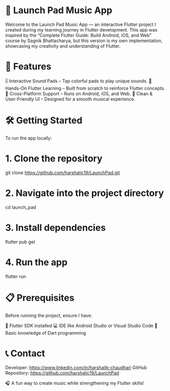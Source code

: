 # 🎵 Launch Pad Music App

Welcome to the Launch Pad Music App — an interactive Flutter project I created during my learning journey in Flutter development.
This app was inspired by the “Complete Flutter Guide: Build Android, iOS, and Web” course by Sagnik Bhattacharya,
but this version is my own implementation, showcasing my creativity and understanding of Flutter.

# 🚀 Features

🎚️ Interactive Sound Pads – Tap colorful pads to play unique sounds.
🧠 Hands-On Flutter Learning – Built from scratch to reinforce Flutter concepts.
📱 Cross-Platform Support – Runs on Android, iOS, and Web.
🎨 Clean & User-Friendly UI – Designed for a smooth musical experience.

# 🛠️ Getting Started
To run the app locally:

# 1. Clone the repository
git clone https://github.com/harshalic19/LaunchPad.git

# 2. Navigate into the project directory
cd launch_pad

# 3. Install dependencies
flutter pub get

# 4. Run the app
flutter run

# 📋 Prerequisites
Before running the project, ensure I have:

🧩 Flutter SDK installed
💻 IDE like Android Studio or Visual Studio Code
💬 Basic knowledge of Dart programming

# 📞 Contact
Developer: https://www.linkedin.com/in/harshalik-chaudhari
GitHub Repository: https://github.com/harshalic19/LaunchPad

🎧 A fun way to create music while strengthening my Flutter skills!
